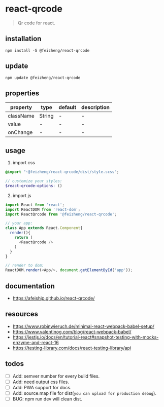 # react-qrcode
> Qr code for react.

## installation
```shell
npm install -S @feizheng/react-qrcode
```

## update
```shell
npm update @feizheng/react-qrcode
```

## properties
| property  | type   | default | description |
| --------- | ------ | ------- | ----------- |
| className | String | -       | -           |
| value     | -      | -       | -           |
| onChange  | -      | -       | -           |

## usage
1. import css
  ```scss
  @import "~@feizheng/react-qrcode/dist/style.scss";

  // customize your styles:
  $react-qrcode-options: ()
  ```
2. import js
  ```js
  import React from 'react';
  import ReactDOM from 'react-dom';
  import ReactQrcode from '@feizheng/react-qrcode';
  
  // your app:
  class App extends React.Component{
    render(){
      return (
        <ReactQrcode />
      )
    }
  }

  // render to dom:
  ReactDOM.render(<App/>, document.getElementById('app'));
  ```

## documentation
- https://afeiship.github.io/react-qrcode/

## resources
- https://www.robinwieruch.de/minimal-react-webpack-babel-setup/
- https://www.valentinog.com/blog/react-webpack-babel/
- https://jestjs.io/docs/en/tutorial-react#snapshot-testing-with-mocks-enzyme-and-react-16
- https://testing-library.com/docs/react-testing-library/api

## todos
- [ ] Add: semver number for every build files.
- [ ] Add: need output css files.
- [ ] Add: PWA support for docs.
- [ ] Add: source.map file for dist(`you can upload for production debug`).
- [ ] BUG: npm run dev will clean dist.
